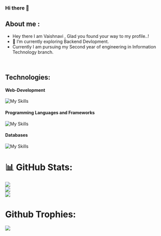 ### Hi there 👋

<!--
**VaishnaviSaraf/VaishnaviSaraf** is a ✨ _special_ ✨ repository because its `README.md` (this file) appears on your GitHub profile.

Here are some ideas to get you started:

- 🔭 I’m currently working on ...
- 🌱 I’m currently learning ...
- 👯 I’m looking to collaborate on ...
- 🤔 I’m looking for help with ...
- 💬 Ask me about ...
- 📫 How to reach me: ...
- 😄 Pronouns: ...
- ⚡ Fun fact: ...
-->
## About me :

- Hey there I am Vaishnavi , Glad you found your way to my profile..!
- 🔭 I’m currently exploring Backend Devlopment.
- Currently I am pursuing my Second year of engineering in Information Technology branch.  
</br>

## Technologies:

#### Web-Development
![My Skills](https://skillicons.dev/icons?i=html,css,js)
#### Programming Languages and Frameworks
![My Skills](https://skillicons.dev/icons?i=c,cpp,java)
#### Databases
![My Skills](https://skillicons.dev/icons?i=mysql,mongodb)

# 📊 GitHub Stats:
![](https://github-readme-stats.vercel.app/api?username=VaishnaviSaraf&theme=tokyonight&hide_border=false&include_all_commits=true&count_private=true)<br/>
![](https://github-readme-streak-stats.herokuapp.com/?user=VaishnaviSaraf&theme=tokyonight&hide_border=false)<br/>
![](https://github-readme-stats.vercel.app/api/top-langs/?username=VaishnaviSaraf&theme=tokyonight&hide_border=false&include_all_commits=true&count_private=true&layout=compact)
# Github Trophies:
![](https://github-profile-trophy.vercel.app/?username=VaishnaviSaraf&theme=radical&no-frame=false&no-bg=true&margin-w=4)
